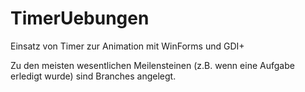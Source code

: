 # TimerUebungen
Einsatz von Timer zur Animation mit WinForms und GDI+

Zu den meisten wesentlichen Meilensteinen (z.B. wenn eine Aufgabe erledigt wurde) sind Branches angelegt.
